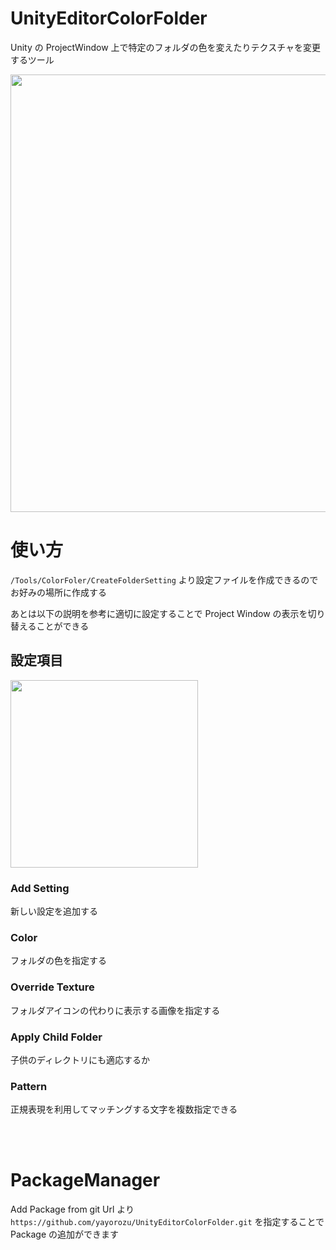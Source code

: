 # UnityEditorColorFolder

Unity の ProjectWindow 上で特定のフォルダの色を変えたりテクスチャを変更するツール

<img src="https://github.com/yayorozu/ImageUploader/blob/master/ColorFolder/Top.png" width="700">

# 使い方

`/Tools/ColorFoler/CreateFolderSetting` より設定ファイルを作成できるのでお好みの場所に作成する

あとは以下の説明を参考に適切に設定することで Project Window の表示を切り替えることができる

## 設定項目

<img src="https://github.com/yayorozu/ImageUploader/blob/master/ColorFolder/Setting.png" width="300">

### Add Setting

新しい設定を追加する

### Color

フォルダの色を指定する

### Override Texture 

フォルダアイコンの代わりに表示する画像を指定する

### Apply Child Folder

子供のディレクトリにも適応するか

### Pattern

正規表現を利用してマッチングする文字を複数指定できる

<br><br>
# PackageManager 

Add Package from git Url より
`https://github.com/yayorozu/UnityEditorColorFolder.git`
を指定することで Package の追加ができます

